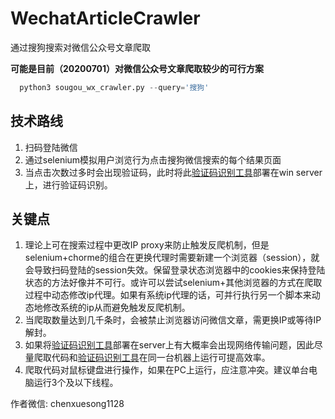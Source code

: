 # WechatArticleCrawler
通过搜狗搜索对微信公众号文章爬取


**可能是目前（20200701）对微信公众号文章爬取较少的可行方案**


```python
  python3 sougou_wx_crawler.py --query='搜狗'
```


## 技术路线
1. 扫码登陆微信
2. 通过selenium模拟用户浏览行为点击搜狗微信搜索的每个结果页面
3. 当点击次数过多时会出现验证码，此时将此[验证码识别工具](https://github.com/wkunzhi/Spider-Tools)部署在win server上，进行验证码识别。


## 关键点
1. 理论上可在搜索过程中更改IP proxy来防止触发反爬机制，但是selenium+chorme的组合在更换代理时需要新建一个浏览器（session），就会导致扫码登陆的session失效。保留登录状态浏览器中的cookies来保持登陆状态的方法好像并不可行。或许可以尝试selenium+其他浏览器的方式在爬取过程中动态修改ip代理。如果有系统ip代理的话，可并行执行另一个脚本来动态地修改系统的ip从而避免触发反爬机制。
2. 当爬取数量达到几千条时，会被禁止浏览器访问微信文章，需更换IP或等待IP解封。
3. 如果将[验证码识别工具](https://github.com/wkunzhi/Spider-Tools)部署在server上有大概率会出现网络传输问题，因此尽量爬取代码和[验证码识别工具](https://github.com/wkunzhi/Spider-Tools)在同一台机器上运行可提高效率。
4. 爬取代码对鼠标键盘进行操作，如果在PC上运行，应注意冲突。建议单台电脑运行3个及以下线程。


作者微信: chenxuesong1128
